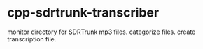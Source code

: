 # cpp-sdrtrunk-transcriber
monitor directory for SDRTrunk mp3 files. categorize files. create transcription file. 
